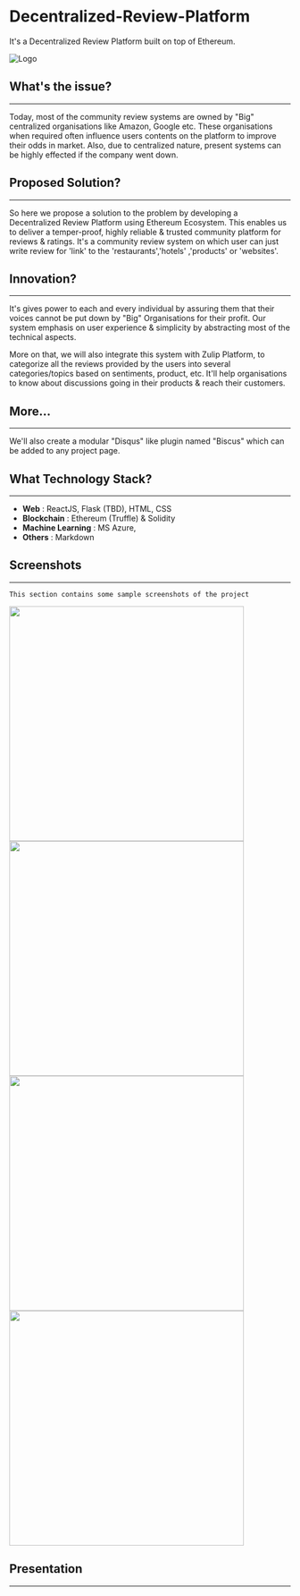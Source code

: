 # Decentralized-Review-Platform
It's a Decentralized Review Platform built on top of Ethereum.

![Logo](https://raw.githubusercontent.com/ReviewDeck/Decentralized-Review-DApp/master/screenshots/review-dock-logo.png)

## What's the issue?
------------------------
Today, most of the community review systems are owned by "Big" centralized organisations like Amazon, Google etc. These organisations when required often influence users contents on the platform to improve their odds in market. Also, due to centralized nature, present systems can be highly effected if the company went down.

## Proposed Solution?
--------------------------
So here we propose a solution to the problem by developing a Decentralized Review Platform using Ethereum Ecosystem. This enables us to deliver a temper-proof, highly reliable & trusted community platform for reviews & ratings. It's a community review system on which user can just write review for 'link' to the 'restaurants','hotels' ,'products' or 'websites'.

## Innovation?
---------------------------
It's gives power to each and every individual by assuring them that their voices cannot be put down by "Big" Organisations for their profit. Our system emphasis on user experience & simplicity by abstracting most of the technical aspects.

More on that, we will also integrate this system with Zulip Platform, to categorize all the reviews provided by the users into several categories/topics based on sentiments, product, etc. It'll help organisations to know about discussions going in their products & reach their customers.

## More...
----------------------------
We'll also create a modular "Disqus" like plugin named "Biscus" which can be added to any project page.

## What Technology Stack?
----------------------------
 - **Web** : ReactJS, Flask (TBD), HTML, CSS
 - **Blockchain** : Ethereum (Truffle) & Solidity
 - **Machine Learning** : MS Azure,
 - **Others** : Markdown

## Screenshots
----------------------------
    This section contains some sample screenshots of the project

<a href="https://raw.githubusercontent.com/ReviewDeck/Decentralized-Review-DApp/master/screenshots/review-deck.png">
    <img src="https://raw.githubusercontent.com/ReviewDeck/Decentralized-Review-DApp/master/screenshots/review-deck.png" width="420">
</a>
<a href="https://raw.githubusercontent.com/ReviewDeck/Decentralized-Review-DApp/master/screenshots/transaction-pending.png">
    <img src="https://raw.githubusercontent.com/ReviewDeck/Decentralized-Review-DApp/master/screenshots/transaction-pending.png" width="420">
</a>
<a href="https://raw.githubusercontent.com/ReviewDeck/Decentralized-Review-DApp/master/screenshots/transaction-completion.png">
    <img src="https://raw.githubusercontent.com/ReviewDeck/Decentralized-Review-DApp/master/screenshots/transaction-completion.png" width="420">
</a>
<a href="https://raw.githubusercontent.com/ReviewDeck/Decentralized-Review-DApp/master/screenshots/genache-cli.png">
    <img src="https://raw.githubusercontent.com/ReviewDeck/Decentralized-Review-DApp/master/screenshots/genache-cli.png" width="420">
</a>

## Presentation
----------------------------